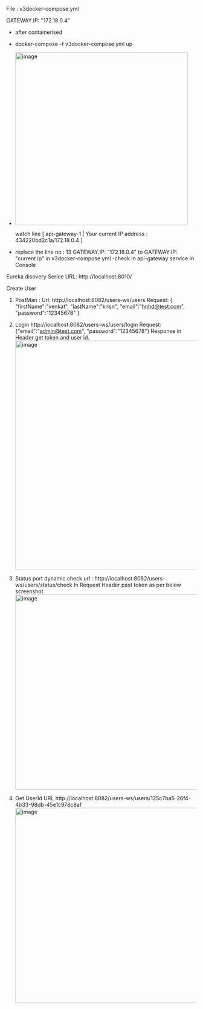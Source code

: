 File : v3docker-compose.yml

 GATEWAY.IP: "172.18.0.4" 
- after containerised 
- docker-compose -f v3docker-compose.yml up
- <img width="457" alt="image" src="https://github.com/user-attachments/assets/9fd806ca-1e80-4988-a8cc-bf8f802a89ad">

  watch line [ api-gateway-1  | Your current IP address : 434220bd2c1a/172.18.0.4 ]
- replace the line no : 13 GATEWAY.IP: "172.18.0.4" to GATEWAY.IP: "current ip"  in v3docker-compose.yml 
-check in api-gateway service  In Console 

Eureka disovery Serice URL: http://localhost:8010/

Create User
1) PostMan : Url: http://localhost:8082/users-ws/users
Request: {
    "firstName":"venkat",
    "lastName":"krisn",
    "email":"hnhd@test.com",
    "password":"12345678"
}

2) Login
   http://localhost:8082/users-ws/users/login
   Request: {"email":"admin@test.com", "password":"12345678"}
   Response in Header get token and user id.
   <img width="606" alt="image" src="https://github.com/user-attachments/assets/953675f3-dd7b-4bd5-a9b6-69d2519d91bd">
3) Status port dynamic check url : http://localhost:8082/users-ws/users/status/check
   In Request Header past token as per below screenshot
   <img width="516" alt="image" src="https://github.com/user-attachments/assets/fc815455-ad0d-4b54-b4d6-fa5350438a97">
4) Get UserId URL
     http://localhost:8082/users-ws/users/125c7ba5-26f4-4b33-98db-45e1c978c8af
    <img width="516" alt="image" src="https://github.com/user-attachments/assets/fc815455-ad0d-4b54-b4d6-fa5350438a97">

    




